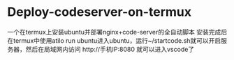 # Deploy-codeserver-on-termux
一个在termux上安装ubuntu并部署nginx+code-server的全自动脚本
安装完成后在termux中使用atilo run ubuntu进入ubuntu，运行~/startcode.sh就可以开启服务器，然后在局域网内访问 http://手机IP:8080 就可以进入vscode了
